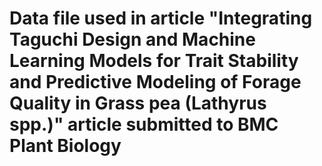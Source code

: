 # Data file used in article "Integrating Taguchi Design and Machine Learning Models for Trait Stability and Predictive Modeling of Forage Quality in Grass pea (Lathyrus spp.)" article submitted to BMC Plant Biology

